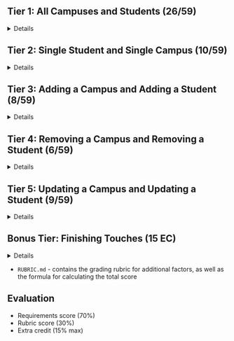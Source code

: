 ## Tier 1: All Campuses and Students (26/59)

<details>

### Frontend

#### Campus

  <details>

- [x] Write a component to display a list of all campuses (at least their names and images)
- [x] Write a campuses sub-reducer to manage campuses in your Redux store
- [x] Display the all-campuses component when the url matches `/campuses`

</details>

#### Students

  <details>

- [x] Write a component to display a list of all students (at least their names)
- [x] Write a students sub-reducer to manage students in your Redux store
- [x] Display the all-students component when the url matches `/students`

</details>

#### Navbar

  <details>

- [x] Add a links to the navbar that can be used to navigate to the all-campuses view and the all-students view

</details>

### Backend

#### Seed

  <details>

- [x] Write a function which sync's and seeds your database when your application starts

</details>

#### Campus

  <details>

- [x] Write a route to serve up all campuses

- Write a `campuses` model with the following information:

  - [x] name - not empty or null
  - [x] imageUrl - with a default value
  - [x] address - not empty or null
  - [x] description - extremely large text

  </details>

#### Students

  <details>

- [x] Write a route to serve up all students

- Write a `students` model with the following information:

  - [x] firstName - not empty or null
  - [x] lastName - not empty or null
  - [x] email - not empty or null; must be a valid email
  - [x] imageUrl - with a default value
  - [x] gpa - decimal between 0.0 and 4.0

- [x] Students may be associated with at most one campus. Likewise, campuses may be associated with many students

</details>

</details>

## Tier 2: Single Student and Single Campus (10/59)

<details>

### Frontend

<details>

#### Single Campus

  <details>

- Write a component to display a single campus with the following information:
  - [x] The campus's name, image, address and description
  - [x] A list of the names of all students in that campus (or a helpful message if it doesn't have any students)
- [x] Display the appropriate campus's info when the url matches `/campuses/:campusId`
- [x] Clicking on a campus from the campuses view should navigate to show that campus

- [x] Clicking on the name of a student in the campus view should navigate to show that student in the student view

</details>

#### Single Students

<details>

- Write a component to display a single student with the following information:
  - [x] The student's full name, email, image, and gpa
  - [x] The name of their campus (or a helpful message if they don't have one)
- [x] Display the appropriate student when the url matches `/students/:studentId`
- [x] Clicking on a student from the students view should navigate to show that student

- [x] Clicking on the name of a campus in the student view should navigate to show that campus in the campus view

</details>

</details>

### Backend

<details>

#### Campus

<details>

- [x] Write a route to serve up a single student (based on their id), _including that student's campus_

</details>

#### Students

<details>

- [x] Write a route to serve up a single campus (based on its id), _including that campuses' students_

</details>

</details>

</details>

</details>

## Tier 3: Adding a Campus and Adding a Student (8/59)

<details>

### Frontend

<details>

#### Campus

  <details>

- [x] Write a component to display a form for adding a new campus that contains inputs for _at least_ the name and address.
- [x] Display this component as part of the campuses view, alongside the list of campuses

- Submitting the form with a valid name/address should:

  - [x] Make an AJAX request that causes the new campus to be persisted in the database
  - [x] Add the new campus to the list of campuses without needing to refresh the page

  </details>

#### Student

  <details>

- [x] Write a component to display a form for adding a new student that contains inputs for _at least_ first name, last name and email
- [x] Display this component as part of the students view, alongside the list of students

- Submitting the form with a valid first name/last name/email should:

  - [x] Make an AJAX request that causes the new student to be persisted in the database
  - [x] Add the new student to the list of students without needing to refresh the page

  </details>

</details>

### Backend

<details>

#### Campus

  <details>

- [x] Write a route to add a new campus

</details>

#### Student

  <details>

- [x] Write a route to add a new student

</details>

</details>

</details>

## Tier 4: Removing a Campus and Removing a Student (6/59)

<details>

### Frontend

<details>

#### Campus

  <details>

- [x] In the campuses view, include an `X` button next to each campus
- Clicking the `X` button should:

  - [x] Make an AJAX request that causes that campus to be removed from database
  - [x] Remove the campus from the list of campuses without needing to refresh the page

  </details>

#### Student

  <details>

- [x] In the students view, include an `X` button next to each student
- Clicking the `X` button should:

  - [x] Make an AJAX request that causes that student to be removed from database
  - [x] Remove the student from the list of students without needing to refresh the page

  </details>

</details>

### Backend

<details>

#### Campus

  <details>

- [x] Write a route to remove a campus (based on its id)

</details>

#### Student

  <details>

- [x] Write a route to remove a student (based on their id)

</details>

</details>

</details>

## Tier 5: Updating a Campus and Updating a Student (9/59)

<details>

### Frontend

<details>

#### Campus

  <details>

- [x] Write a component to display a form updating _at least_ a campus's name and address
- [x] Display this component as part of the campus view
  - Submitting the form with valid data should:
- [x] Make an AJAX request that causes that campus to be updated in the database
- [x] Update the campus in the current view without needing to refresh the page

  - [x] In the campus view, display an `Unregister` button next to each of its students, which removes the student from the campus (in the database as well as this view); hint: the student is still in the database but is no longer associated with the campus

  </details>

#### Student

  <details>

- [x] Write a component to display a form updating a student
- [x] Display this component as part of the student view
- Submitting the form with valid data should:
- [x] Make an AJAX request that causes that student to be updated in the database
- [x] Update the student in the current view without needing to refresh the page

</details>

</details>

### Backend

<details>

#### Campus

<details>

- [x] Write a route to update an existing campus

</details>

#### Student

<details>

- [x] Write a route to update an existing student

</details>

</details>

</details>

## Bonus Tier: Finishing Touches (15 EC)

<details>

#### Finishing Touches

<details>

- [ ] If a user attempts to add a new student or campus without a required field, a helpful message should be displayed
- [ ] If a user attempts to access a page that doesn't exist (ex. `/potato`), a helpful "not found" message should be displayed
- [ ] If a user attempts to view a student/campus that doesn't exist, a helpful message should be displayed
- [ ] Whenever a component needs to wait for data to load from the server, a "loading" message should be displayed until the data is available
- [ ] Overall, the app is spectacularly styled and visually stunning

</details>

#### Ordering

<details>

- [ ] Create option for students to be ordered based on lastName on all-students view
- [ ] Create option for students to be ordered based on GPA on all-students view
- [ ] Create option for campuses to be ordered based on number of enrolled students on all-campuses view

</details>

#### Filtering

<details>

- [ ] Create a filter on all-students view to only show students who are not registered to a campus
- [ ] Create a filter on the all-campuses view to only show campuses that do not have any registered students

</details>

#### Seeding & Pagination

<details>

- [ ] Seed 100+ students and 100+ campuses
- [ ] Implement _front-end_ pagination for the students view (e.g. `/students?page=1` renders the first ten students, and `/students?page=2` renders students 11-20)
- [ ] Implement _front-end_ pagination for the campuses view (e.g. `/campuses?page=1` renders the first ten campuses, and `/campuses?page=2` renders campuses 11-20)
- [ ] Implement _back-end_ pagination for students (e.g. `/api/students?page=1` returns the first ten students' data, and `/api/students?page=2` returns students 11-20)
- [ ] Implement _back-end_ pagination for campuses (e.g. `/api/campuses?page=1` returns the first ten campuses' data, and `/api/campuses?page=2` returns campuses 11-20)

</details>

</details>

- `RUBRIC.md` - contains the grading rubric for additional factors, as well as the formula for calculating the total score

## Evaluation

- Requirements score (70%)
- Rubric score (30%)
- Extra credit (15% max)

